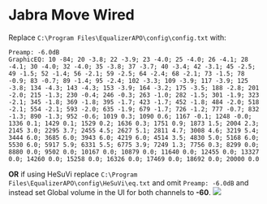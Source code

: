 # Jabra Move Wired
Replace `C:\Program Files\EqualizerAPO\config\config.txt` with:
```
Preamp: -6.0dB
GraphicEQ: 10 -84; 20 -3.8; 22 -3.9; 23 -4.0; 25 -4.0; 26 -4.1; 28 -4.1; 30 -4.0; 32 -4.0; 35 -3.8; 37 -3.7; 40 -3.4; 42 -3.1; 45 -2.5; 49 -1.5; 52 -1.4; 56 -2.1; 59 -2.5; 64 -2.4; 68 -2.1; 73 -1.5; 78 -0.9; 83 -0.7; 89 -1.4; 95 -2.4; 102 -3.3; 109 -3.9; 117 -3.9; 125 -3.8; 134 -4.3; 143 -4.3; 153 -3.9; 164 -3.2; 175 -3.5; 188 -2.8; 201 -2.0; 215 -1.3; 230 -0.4; 246 -0.3; 263 -1.0; 282 -1.5; 301 -1.9; 323 -2.1; 345 -1.8; 369 -1.8; 395 -1.7; 423 -1.7; 452 -1.8; 484 -2.0; 518 -2.1; 554 -2.1; 593 -2.0; 635 -1.9; 679 -1.7; 726 -1.2; 777 -0.7; 832 -1.3; 890 -1.3; 952 -0.6; 1019 0.3; 1090 0.6; 1167 -0.1; 1248 -0.0; 1336 0.1; 1429 0.1; 1529 0.2; 1636 0.3; 1751 0.9; 1873 1.5; 2004 2.3; 2145 3.0; 2295 3.7; 2455 4.5; 2627 5.1; 2811 4.7; 3008 4.6; 3219 5.4; 3444 6.0; 3685 6.0; 3943 6.0; 4219 6.0; 4514 3.5; 4830 5.0; 5168 6.0; 5530 6.0; 5917 5.9; 6331 5.5; 6775 3.9; 7249 1.3; 7756 0.3; 8299 0.0; 8880 0.0; 9502 0.0; 10167 0.0; 10879 0.0; 11640 0.0; 12455 0.0; 13327 0.0; 14260 0.0; 15258 0.0; 16326 0.0; 17469 0.0; 18692 0.0; 20000 0.0
```
**OR** if using HeSuVi replace `C:\Program Files\EqualizerAPO\config\HeSuVi\eq.txt` and omit `Preamp: -6.0dB` and instead set Global volume in the UI for both channels to **-60**.
![](https://raw.githubusercontent.com/jaakkopasanen/AutoEq/master/results/SBAF-Serious/innerfidelity/onear/Jabra%20Move%20Wired/Jabra%20Move%20Wired.png)